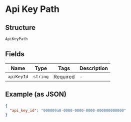 
# Api Key Path

## Structure

`ApiKeyPath`

## Fields

| Name | Type | Tags | Description |
|  --- | --- | --- | --- |
| `apiKeyId` | `string` | Required | - |

## Example (as JSON)

```json
{
  "api_key_id": "000009a0-0000-0000-0000-000000000000"
}
```

